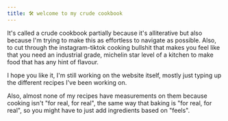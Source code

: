 ```yaml
---
title: 🛠 welcome to my crude cookbook
---
```

It's called a crude cookbook partially because it's alliterative but also because I'm trying to make this as effortless to navigate as possible. Also, to cut through the instagram-tiktok cooking bullshit that makes you feel like that you need an industrial grade, michelin star level of a kitchen to make food that has any hint of flavour.

I hope you like it, I'm still working on the website itself, mostly just typing up the different recipes I've been working on. 

Also, almost none of my recipes have measurements on them because cooking isn't "for real, for real", the same way that baking is "for real, for real", so you might have to just add ingredients based on "feels". 